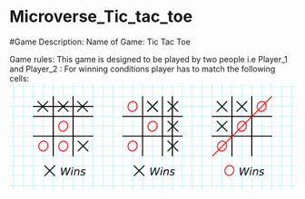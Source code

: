 # Microverse_Tic_tac_toe

#Game Description:
Name of Game: Tic Tac Toe

Game rules: This game is designed to be played by two people i.e Player_1 and Player_2 : For winning conditions player has to match the following cells:
![Screenshot 1](images/Winner.png)
